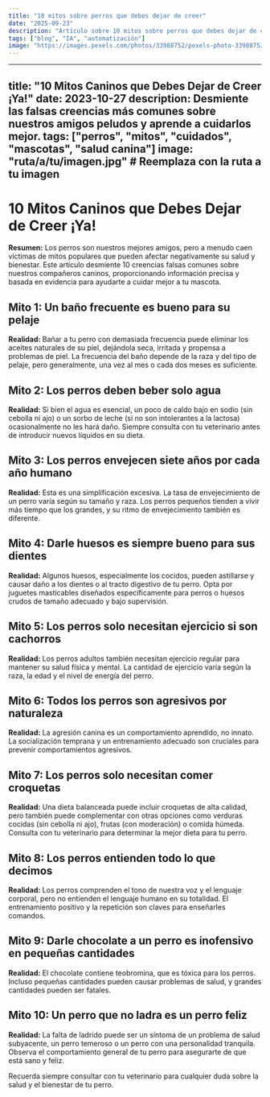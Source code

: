 ```yaml
---
title: "10 mitos sobre perros que debes dejar de creer"
date: "2025-09-23"
description: "Artículo sobre 10 mitos sobre perros que debes dejar de creer"
tags: ["blog", "IA", "automatización"]
image: "https://images.pexels.com/photos/33988752/pexels-photo-33988752.jpeg?auto=compress&cs=tinysrgb&h=350"
---
```


---
title: "10 Mitos Caninos que Debes Dejar de Creer ¡Ya!"
date: 2023-10-27
description: Desmiente las falsas creencias más comunes sobre nuestros amigos peludos y aprende a cuidarlos mejor.
tags: ["perros", "mitos", "cuidados", "mascotas", "salud canina"]
image: "ruta/a/tu/imagen.jpg" # Reemplaza con la ruta a tu imagen
---

# 10 Mitos Caninos que Debes Dejar de Creer ¡Ya!

**Resumen:**  Los perros son nuestros mejores amigos, pero a menudo caen víctimas de mitos populares que pueden afectar negativamente su salud y bienestar.  Este artículo desmiente 10 creencias falsas comunes sobre nuestros compañeros caninos, proporcionando información precisa y basada en evidencia para ayudarte a cuidar mejor a tu mascota.

## Mito 1: Un baño frecuente es bueno para su pelaje

**Realidad:** Bañar a tu perro con demasiada frecuencia puede eliminar los aceites naturales de su piel, dejándola seca, irritada y propensa a problemas de piel.  La frecuencia del baño depende de la raza y del tipo de pelaje, pero generalmente, una vez al mes o cada dos meses es suficiente.

## Mito 2: Los perros deben beber solo agua

**Realidad:** Si bien el agua es esencial, un poco de caldo bajo en sodio (sin cebolla ni ajo) o un sorbo de leche (si no son intolerantes a la lactosa) ocasionalmente no les hará daño.  Siempre consulta con tu veterinario antes de introducir nuevos líquidos en su dieta.

## Mito 3: Los perros envejecen siete años por cada año humano

**Realidad:** Esta es una simplificación excesiva. La tasa de envejecimiento de un perro varía según su tamaño y raza.  Los perros pequeños tienden a vivir más tiempo que los grandes, y su ritmo de envejecimiento también es diferente.

## Mito 4: Darle huesos es siempre bueno para sus dientes

**Realidad:** Algunos huesos, especialmente los cocidos, pueden astillarse y causar daño a los dientes o al tracto digestivo de tu perro.  Opta por juguetes masticables diseñados específicamente para perros o huesos crudos de tamaño adecuado y bajo supervisión.

## Mito 5: Los perros solo necesitan ejercicio si son cachorros

**Realidad:**  Los perros adultos también necesitan ejercicio regular para mantener su salud física y mental. La cantidad de ejercicio varía según la raza, la edad y el nivel de energía del perro.

## Mito 6: Todos los perros son agresivos por naturaleza

**Realidad:** La agresión canina es un comportamiento aprendido, no innato. La socialización temprana y un entrenamiento adecuado son cruciales para prevenir comportamientos agresivos.

## Mito 7: Los perros solo necesitan comer croquetas

**Realidad:** Una dieta balanceada puede incluir croquetas de alta calidad, pero también puede complementar con otras opciones como verduras cocidas (sin cebolla ni ajo), frutas (con moderación) o comida húmeda. Consulta con tu veterinario para determinar la mejor dieta para tu perro.

## Mito 8: Los perros entienden todo lo que decimos

**Realidad:**  Los perros comprenden el tono de nuestra voz y el lenguaje corporal, pero no entienden el lenguaje humano en su totalidad.  El entrenamiento positivo y la repetición son claves para enseñarles comandos.

## Mito 9: Darle chocolate a un perro es inofensivo en pequeñas cantidades

**Realidad:** El chocolate contiene teobromina, que es tóxica para los perros.  Incluso pequeñas cantidades pueden causar problemas de salud, y grandes cantidades pueden ser fatales.

## Mito 10:  Un perro que no ladra es un perro feliz

**Realidad:** La falta de ladrido puede ser un síntoma de un problema de salud subyacente, un perro temeroso o un perro con una personalidad tranquila.  Observa el comportamiento general de tu perro para asegurarte de que está sano y feliz.


Recuerda siempre consultar con tu veterinario para cualquier duda sobre la salud y el bienestar de tu perro.
